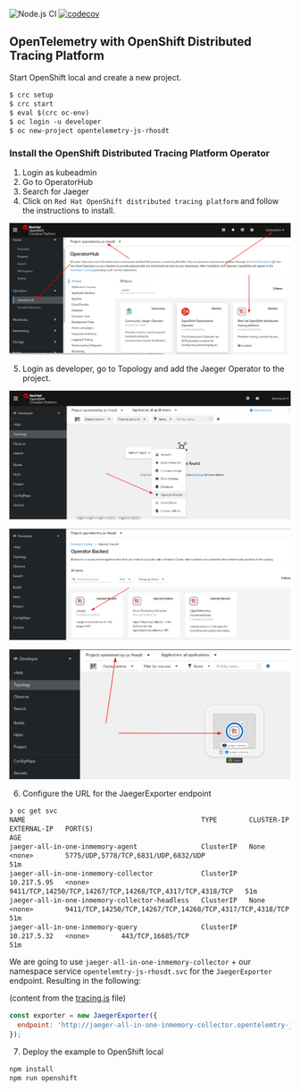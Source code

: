  ![Node.js CI](https://github.com/nodeshift-starters/nodejs-rest-http/workflows/ci/badge.svg)
 [![codecov](https://codecov.io/gh/nodeshift-starters/nodejs-rest-http/branch/main/graph/badge.svg?token=3uYea6eZu8)](https://codecov.io/gh/nodeshift-starters/nodejs-rest-http)

## OpenTelemetry with OpenShift Distributed Tracing Platform

Start OpenShift local and create a new project.

```
$ crc setup
$ crc start
$ eval $(crc oc-env)
$ oc login -u developer
$ oc new-project opentelemetry-js-rhosdt
```
### Install the OpenShift Distributed Tracing Platform Operator

1. Login as kubeadmin
2. Go to OperatorHub
3. Search for Jaeger
4. Click on `Red Hat OpenShift distributed tracing platform` and follow the instructions to install.

![kubeadmin-login-operatorhub](images/kubeadmin.png)

5. Login as developer, go to Topology and add the Jaeger Operator to the project.

![operator](images/operator.png)

![jaeger](images/jaeger.png)

![topology](images/topology.png)

6. Configure the URL for the JaegerExporter endpoint

```
❯ oc get svc
NAME                                            TYPE        CLUSTER-IP    EXTERNAL-IP   PORT(S)                                                    AGE
jaeger-all-in-one-inmemory-agent                ClusterIP   None          <none>        5775/UDP,5778/TCP,6831/UDP,6832/UDP                        51m
jaeger-all-in-one-inmemory-collector            ClusterIP   10.217.5.95   <none>        9411/TCP,14250/TCP,14267/TCP,14268/TCP,4317/TCP,4318/TCP   51m
jaeger-all-in-one-inmemory-collector-headless   ClusterIP   None          <none>        9411/TCP,14250/TCP,14267/TCP,14268/TCP,4317/TCP,4318/TCP   51m
jaeger-all-in-one-inmemory-query                ClusterIP   10.217.5.32   <none>        443/TCP,16685/TCP                                          51m
```

We are going to use `jaeger-all-in-one-inmemory-collector` + our namespace service `opentelemtry-js-rhosdt.svc` for the `JaegerExporter` endpoint. Resulting in the following:

(content from the [tracing.js](./tracing.js) file)
```js
const exporter = new JaegerExporter({
  endpoint: 'http://jaeger-all-in-one-inmemory-collector.opentelemtry-js-rhosdt.svc:14268/api/traces'
});
```

7. Deploy the example to OpenShift local

```
npm install
npm run openshift
```

